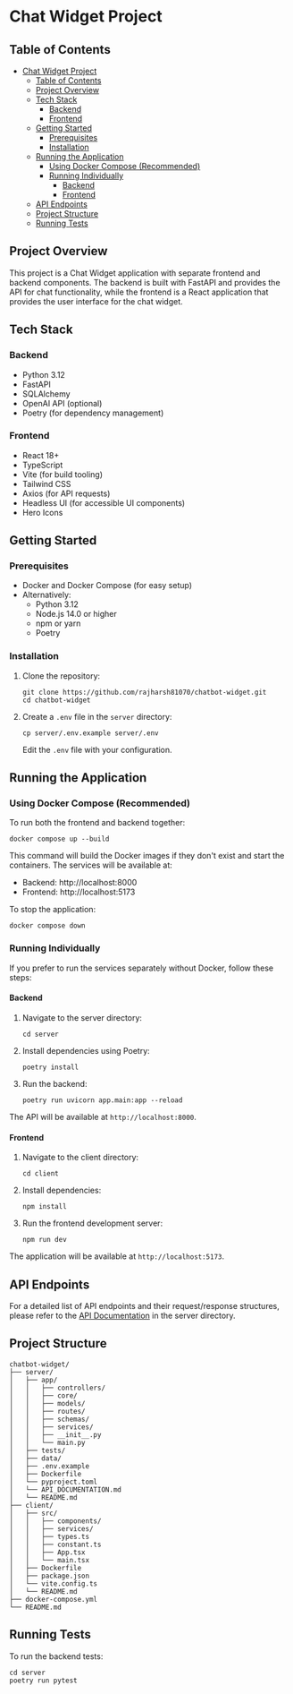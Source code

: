 # Chat Widget Project

## Table of Contents

- [Chat Widget Project](#chat-widget-project)
  - [Table of Contents](#table-of-contents)
  - [Project Overview](#project-overview)
  - [Tech Stack](#tech-stack)
    - [Backend](#backend)
    - [Frontend](#frontend)
  - [Getting Started](#getting-started)
    - [Prerequisites](#prerequisites)
    - [Installation](#installation)
  - [Running the Application](#running-the-application)
    - [Using Docker Compose (Recommended)](#using-docker-compose-recommended)
    - [Running Individually](#running-individually)
      - [Backend](#backend-1)
      - [Frontend](#frontend-1)
  - [API Endpoints](#api-endpoints)
  - [Project Structure](#project-structure)
  - [Running Tests](#running-tests)

## Project Overview

This project is a Chat Widget application with separate frontend and backend components. The backend is built with FastAPI and provides the API for chat functionality, while the frontend is a React application that provides the user interface for the chat widget.

## Tech Stack

### Backend

- Python 3.12
- FastAPI
- SQLAlchemy
- OpenAI API (optional)
- Poetry (for dependency management)

### Frontend

- React 18+
- TypeScript
- Vite (for build tooling)
- Tailwind CSS
- Axios (for API requests)
- Headless UI (for accessible UI components)
- Hero Icons

## Getting Started

### Prerequisites

- Docker and Docker Compose (for easy setup)
- Alternatively:
  - Python 3.12
  - Node.js 14.0 or higher
  - npm or yarn
  - Poetry

### Installation

1. Clone the repository:
   ```
   git clone https://github.com/rajharsh81070/chatbot-widget.git
   cd chatbot-widget
   ```

2. Create a `.env` file in the `server` directory:
   ```
   cp server/.env.example server/.env
   ```
   Edit the `.env` file with your configuration.

## Running the Application

### Using Docker Compose (Recommended)

To run both the frontend and backend together:

```
docker compose up --build
```

This command will build the Docker images if they don't exist and start the containers. The services will be available at:

- Backend: http://localhost:8000
- Frontend: http://localhost:5173

To stop the application:

```
docker compose down
```

### Running Individually

If you prefer to run the services separately without Docker, follow these steps:

#### Backend

1. Navigate to the server directory:
   ```
   cd server
   ```

2. Install dependencies using Poetry:
   ```
   poetry install
   ```

3. Run the backend:
   ```
   poetry run uvicorn app.main:app --reload
   ```

The API will be available at `http://localhost:8000`.

#### Frontend

1. Navigate to the client directory:
   ```
   cd client
   ```

2. Install dependencies:
   ```
   npm install
   ```

3. Run the frontend development server:
   ```
   npm run dev
   ```

The application will be available at `http://localhost:5173`.

## API Endpoints

For a detailed list of API endpoints and their request/response structures, please refer to the [API Documentation](server/API_DOCUMENTATION.md) in the server directory.

## Project Structure

```
chatbot-widget/
├── server/
│   ├── app/
│   │   ├── controllers/
│   │   ├── core/
│   │   ├── models/
│   │   ├── routes/
│   │   ├── schemas/
│   │   ├── services/
│   │   ├── __init__.py
│   │   └── main.py
│   ├── tests/
│   ├── data/
│   ├── .env.example
│   ├── Dockerfile
│   └── pyproject.toml
│   └── API_DOCUMENTATION.md
│   └── README.md
├── client/
│   ├── src/
│   │   ├── components/
│   │   ├── services/
│   │   ├── types.ts
│   │   ├── constant.ts
│   │   ├── App.tsx
│   │   └── main.tsx
│   ├── Dockerfile
│   ├── package.json
│   └── vite.config.ts
│   └── README.md
├── docker-compose.yml
└── README.md
```

## Running Tests

To run the backend tests:

```
cd server
poetry run pytest
```